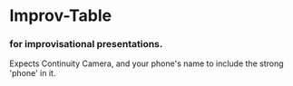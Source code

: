 # Improv-Table

### for improvisational presentations.






Expects Continuity Camera, and your phone's name to include the strong 'phone' in it.

